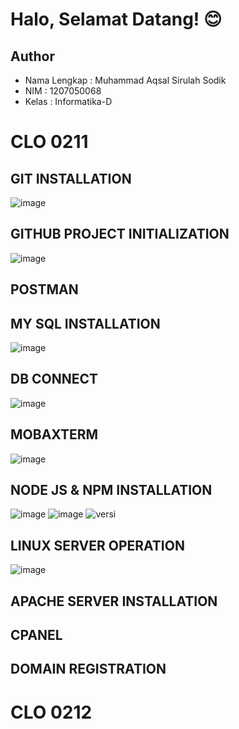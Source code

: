 # Halo, Selamat Datang! 😊

## **Author**
* Nama Lengkap : Muhammad Aqsal Sirulah Sodik
* NIM          : 1207050068
* Kelas        : Informatika-D


# CLO 0211

## **GIT INSTALLATION**
![image](https://user-images.githubusercontent.com/72060370/208361709-adb698ff-e216-403e-a497-8ae191ce68fc.png)

## **GITHUB PROJECT INITIALIZATION**
![image](https://user-images.githubusercontent.com/72060370/208365803-19b4fe02-bbed-4ae9-ac5d-071690e02112.png)

## **POSTMAN**

## **MY SQL INSTALLATION**
![image](https://user-images.githubusercontent.com/72060370/208365955-5f8a9145-5e82-4996-8692-b08a487c2541.png)

## **DB CONNECT**
![image](https://user-images.githubusercontent.com/72060370/208368970-a4b054f8-4dc0-4534-a130-f33093a148b7.png)

## **MOBAXTERM**
![image](https://user-images.githubusercontent.com/72060370/208366885-18a8e290-aa6c-4af2-b846-25529619324d.png)

## **NODE JS & NPM INSTALLATION**
![image](https://user-images.githubusercontent.com/72060370/208364328-a0c80c72-374b-4713-bcff-8a6f8be0ed4e.png)
![image](https://user-images.githubusercontent.com/72060370/208364355-d8a4d9d5-a7de-4694-b1ea-43f81c13ead6.png)
![versi](https://user-images.githubusercontent.com/72060370/208371178-a26e7342-8340-47df-9f64-dea74aea6827.png)

## **LINUX SERVER OPERATION**
![image](https://user-images.githubusercontent.com/72060370/208367143-02292bd6-2a49-4a69-ab66-5863dc8c8273.png)


## **APACHE SERVER INSTALLATION**

## **CPANEL**

## **DOMAIN REGISTRATION**

# CLO 0212

